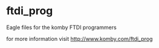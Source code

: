 ftdi_prog
=========

Eagle files for the komby FTDI programmers

for more information visit http://www.komby.com/ftdi_prog
